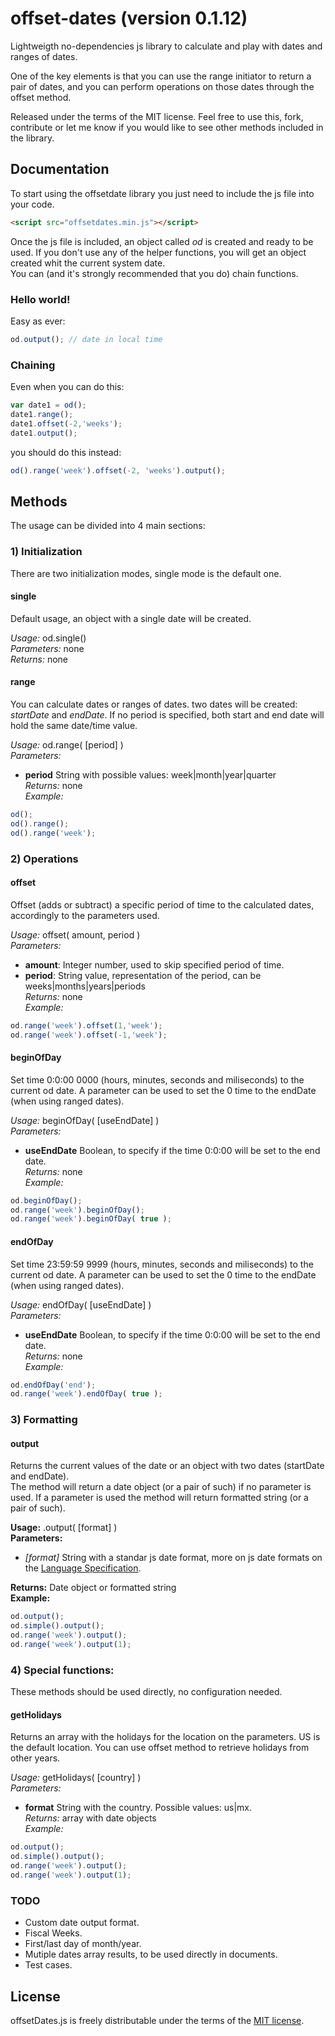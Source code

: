 # offset-dates (version 0.1.12)
Lightweigth no-dependencies js library to calculate and play with dates and ranges of dates.

One of the key elements is that you can use the range initiator to return a pair of dates, and you can perform operations on those dates through the offset method.

Released under the terms of the MIT license. Feel free to use this, fork, contribute or let me know if you would like to see other methods included in the library.

## Documentation

To start using the offsetdate library you just need to include the js file into your code.

```html
<script src="offsetdates.min.js"></script>
```

Once the js file is included, an object called *od* is created and ready to be used. If you don't use any of the helper functions, you will get an object created whit the current system date.  
You can (and it's strongly recommended that you do) chain functions.

### Hello world!

Easy as ever:  
```javascript
od.output(); // date in local time
```

### Chaining 
Even when you can do this:
```javascript
var date1 = od();
date1.range();
date1.offset(-2,'weeks');
date1.output();
```

you should do this instead:
```javascript
od().range('week').offset(-2, 'weeks').output();
```

## Methods

The usage can be divided into 4 main sections:

### 1) Initialization

There are two initialization modes, single mode is the default one.

#### single
Default usage, an object with a single date will be created.

*Usage:* od.single()  
*Parameters:* none  
*Returns:* none  

#### range
You can calculate dates or ranges of dates. two dates will be created: *startDate* and *endDate*. If no period is specified, both start and end date will hold the same date/time value.

*Usage:* od.range( [period] )  
*Parameters:* 
* **period** String with possible values: week|month|year|quarter  
*Returns:* none  
*Example:*  
```javascript
od();
od().range();
od().range('week');
```

### 2) Operations

#### offset
Offset (adds or subtract) a specific period of time to the calculated dates, accordingly to the parameters used.

*Usage:* offset( amount, period )  
*Parameters:*  
* **amount**: Integer number, used to skip specified period of time.
* **period**: String value, representation of the period, can be weeks|months|years|periods  
*Returns:* none  
*Example:*  
```javascript
od.range('week').offset(1,'week');
od.range('week').offset(-1,'week');
```

#### beginOfDay
Set time 0:0:00 0000 (hours, minutes, seconds and miliseconds) to the current od date. A parameter can be used to set the 0 time to the endDate (when using ranged dates).

*Usage:* beginOfDay( [useEndDate] )  
*Parameters:*   
* **useEndDate** Boolean, to specify if the time 0:0:00 will be set to the end date.  
*Returns:* none  
*Example:*  
```javascript
od.beginOfDay();
od.range('week').beginOfDay();
od.range('week').beginOfDay( true );
```

#### endOfDay
Set time 23:59:59 9999 (hours, minutes, seconds and miliseconds) to the current od date. A parameter can be used to set the 0 time to the endDate (when using ranged dates).

*Usage:* endOfDay( [useEndDate] )  
*Parameters:*  
* **useEndDate** Boolean, to specify if the time 0:0:00 will be set to the end date.  
*Returns:* none  
*Example:*
```javascript
od.endOfDay('end');
od.range('week').endOfDay( true );
```

### 3) Formatting

#### output
Returns the current values of the date or an object with two dates (startDate and endDate).  
The method will return a date object (or a pair of such) if no parameter is used.
If a parameter is used the method will return formatted string (or a pair of such).

**Usage:** .output( [format] )  
**Parameters:**  
- *[format]* String with a standar js date format, more on js date formats on the [Language Specification](http://www.ecma-international.org/ecma-262/6.0/#sec-date-time-string-format).

**Returns:** Date object or formatted string  
**Example:**
```javascript
od.output();
od.simple().output();
od.range('week').output();
od.range('week').output(1);
```

### 4) Special functions:

These methods should be used directly, no configuration needed.

#### getHolidays

Returns an array with the holidays for the location on the parameters. US is the default location. You can use offset method to retrieve holidays from other years.

*Usage:* getHolidays( [country] )  
*Parameters:*  
* **format** String with the country. Possible values: us|mx.  
*Returns:* array with date objects  
*Example:*  
```javascript
od.output();
od.simple().output();
od.range('week').output();
od.range('week').output(1);
```

### TODO
* Custom date output format.
* Fiscal Weeks.
* First/last day of month/year.
* Mutiple dates array results, to be used directly in documents.
* Test cases.

## License

offsetDates.js is freely distributable under the terms of the [MIT license](https://github.com/jocelo/offset-dates/blob/master/LICENSE).